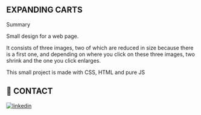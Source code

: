 
## EXPANDING CARTS

Summary

Small design for a web page.

It consists of three images, two of which are reduced in size because there is a first one, and depending on where you click on these three images, two shrink and the one you click enlarges.

This small project is made with CSS, HTML and pure JS
## 🔗 CONTACT

[![linkedin](https://img.shields.io/badge/linkedin-0A66C2?style=for-the-badge&logo=linkedin&logoColor=white)](https://www.linkedin.com/in/aleksander-trujillo-90a066299/)

